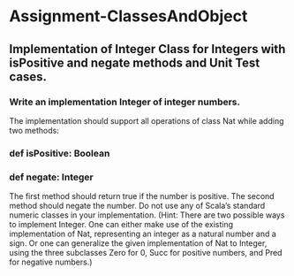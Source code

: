# Assignment-ClassesAndObject

## Implementation of Integer Class for Integers with isPositive and negate methods and Unit Test cases.

### Write an implementation Integer of integer numbers.

The implementation should support all operations of class Nat while adding two methods:

### def isPositive: Boolean
### def negate: Integer

The first method should return true if the number is positive. The second method should negate the number. 
Do not use any of Scala’s standard numeric classes in your implementation. (Hint: There are two possible ways to implement Integer. 
One can either make use of the existing implementation of Nat, representing an integer as a  natural number and a sign. 
Or one can generalize the given implementation of Nat to  Integer, using the three subclasses Zero for 0, Succ for positive numbers, 
and Pred for negative numbers.)
